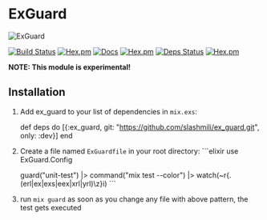 # ExGuard

![ExGuard](https://github.com/slashmili/ex_guard/raw/master/logo.png)


[![Build Status](https://travis-ci.org/slashmili/ex_guard.svg?branch=master)](https://travis-ci.org/slashmili/ex_guard)
[![Hex.pm](https://img.shields.io/hexpm/v/ex_guard.svg)](https://hex.pm/packages/ex_guard)
[![Docs](https://img.shields.io/badge/docs-latest-brightgreen.svg?style=flat)](http://slashmili.github.io/ex_guard)
[![Hex.pm](https://img.shields.io/hexpm/dt/ex_guard.svg)](https://hex.pm/packages/ex_guard)
[![Deps Status](https://beta.hexfaktor.org/badge/all/github/slashmili/ex_guard.svg)](https://beta.hexfaktor.org/github/slashmili/ex_guard)
[![Hex.pm](https://img.shields.io/hexpm/l/ex_guard.svg)]()


**NOTE: This module is experimental!**

## Installation

  1. Add ex_guard to your list of dependencies in `mix.exs`:

        def deps do
          [{:ex_guard, git: "https://github.com/slashmili/ex_guard.git", only: :dev}]
        end

  2. Create a file named `ExGuardfile` in your root directory:
    ```elixir
      use ExGuard.Config

      guard("unit-test")
      |> command("mix test --color")
      |> watch(~r{\.(erl|ex|exs|eex|xrl|yrl)\z}i)
    ```
  3. run `mix guard` as soon as you change any file with above pattern, the test gets executed

